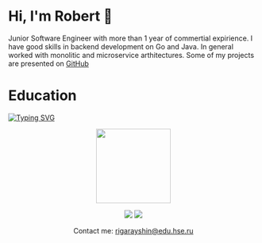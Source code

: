 # Hi, I'm Robert 👋

Junior Software Engineer with more than 1 year of commertial expirience. I have good skills in backend development on Go and Java.
In general worked with monolitic and microservice arthitectures. Some of my projects are presented on <a href="https://github.com/robertgarayshin">GitHub</a>

# Education
[![Typing SVG](https://readme-typing-svg.herokuapp.com?color=%2336BCF7&lines=HSE+MIEM+ITCS+student)](https://git.io/typing-svg)
<p align='center'>
   <a href="https://github.com/robertgarayshin/github-readme-stats"><img height=150
src="https://github-readme-stats.vercel.app/api/top-langs/?username=robertgarayshin&layout=compact"/></a>
</p>
<p align='center'>
   <a href="https://t.me/rroberttttt" style="text-decoration: none">
      <img src="https://img.shields.io/badge/Telegram-2CA5E0?style=for-the-badge&logo=telegram&logoColor=white">
   </a>
   <a href="https://vk.com/robert_exe" style="text-decoration: none">
      <img src="https://img.shields.io/badge/вконтакте-%232E87FB.svg?&style=for-the-badge&logo=vk&logoColor=white">
   </a>
   <p align='center'>
      Contact me: <a href="mailto:rigarayshin@edu.hse.ru">rigarayshin@edu.hse.ru</a>
   </p>
</p>

